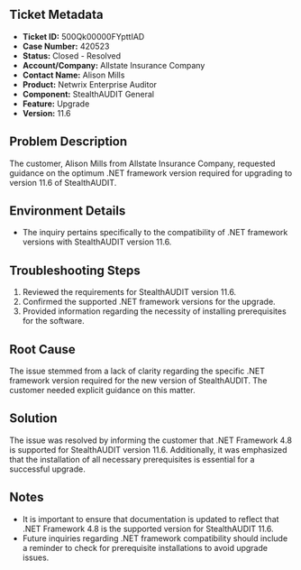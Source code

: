 ## Ticket Metadata
- **Ticket ID:** 500Qk00000FYpttIAD
- **Case Number:** 420523
- **Status:** Closed - Resolved
- **Account/Company:** Allstate Insurance Company
- **Contact Name:** Alison Mills
- **Product:** Netwrix Enterprise Auditor
- **Component:** StealthAUDIT General
- **Feature:** Upgrade
- **Version:** 11.6

## Problem Description
The customer, Alison Mills from Allstate Insurance Company, requested guidance on the optimum .NET framework version required for upgrading to version 11.6 of StealthAUDIT.

## Environment Details
- The inquiry pertains specifically to the compatibility of .NET framework versions with StealthAUDIT version 11.6.

## Troubleshooting Steps
1. Reviewed the requirements for StealthAUDIT version 11.6.
2. Confirmed the supported .NET framework versions for the upgrade.
3. Provided information regarding the necessity of installing prerequisites for the software.

## Root Cause
The issue stemmed from a lack of clarity regarding the specific .NET framework version required for the new version of StealthAUDIT. The customer needed explicit guidance on this matter.

## Solution
The issue was resolved by informing the customer that .NET Framework 4.8 is supported for StealthAUDIT version 11.6. Additionally, it was emphasized that the installation of all necessary prerequisites is essential for a successful upgrade.

## Notes
- It is important to ensure that documentation is updated to reflect that .NET Framework 4.8 is the supported version for StealthAUDIT 11.6.
- Future inquiries regarding .NET framework compatibility should include a reminder to check for prerequisite installations to avoid upgrade issues.